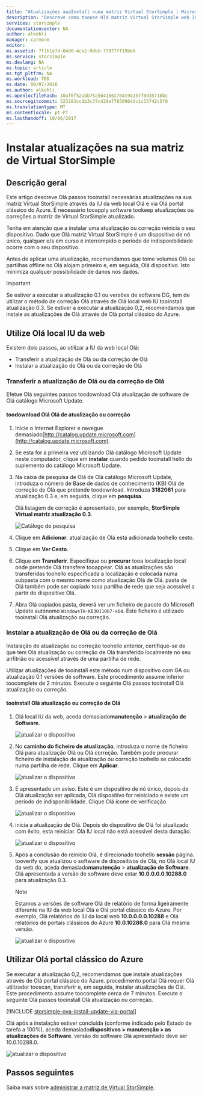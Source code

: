 ```yaml
---
title: "Atualizações aaaInstall numa matriz Virtual StorSimple | Microsoft Docs"
description: "Descreve como toouse Olá matriz Virtual StorSimple web IU tooapply atualizações através do método de portal e correção de Olá"
services: storsimple
documentationcenter: NA
author: alkohli
manager: carmonm
editor: 
ms.assetid: 7f1b1e7d-04d0-4ca2-9dbb-77077ff19bb9
ms.service: storsimple
ms.devlang: NA
ms.topic: article
ms.tgt_pltfrm: NA
ms.workload: TBD
ms.date: 09/07/2016
ms.author: alkohli
ms.openlocfilehash: 10af0f52abb75a5b41562704194157f0d35710bc
ms.sourcegitcommit: 523283cc1b3c37c428e77850964dc1c33742c5f0
ms.translationtype: MT
ms.contentlocale: pt-PT
ms.lasthandoff: 10/06/2017
---
```

# <a name="install-updates-on-your-storsimple-virtual-array"></a>Instalar atualizações na sua matriz de Virtual StorSimple
## <a name="overview"></a>Descrição geral
Este artigo descreve Olá passos tooinstall necessárias atualizações na sua matriz Virtual StorSimple através da IU da web local Olá e via Olá portal clássico do Azure. É necessário tooapply software tookeep atualizações ou correções a matriz de Virtual StorSimple atualizado. 

Tenha em atenção que a instalar uma atualização ou correção reinicia o seu dispositivo. Dado que Olá matriz Virtual StorSimple é um dispositivo de nó único, qualquer e/s em curso é interrompido e período de indisponibilidade ocorre com o seu dispositivo. 

Antes de aplicar uma atualização, recomendamos que tome volumes Olá ou partilhas offline no Olá alojam primeiro e, em seguida, Olá dispositivo. Isto minimiza qualquer possibilidade de danos nos dados.

> [!IMPORTANT]
> Se estiver a executar a atualização 0.1 ou versões de software DG, tem de utilizar o método de correção Olá através de Olá local web IU tooinstall atualização 0.3. Se estiver a executar a atualização 0,2, recomendamos que instale as atualizações de Olá através de Olá portal clássico do Azure.
> 
> 

## <a name="use-hello-local-web-ui"></a>Utilize Olá local IU da web
Existem dois passos, ao utilizar a IU da web local Olá:

* Transferir a atualização de Olá ou da correção de Olá
* Instalar a atualização de Olá ou da correção de Olá

### <a name="download-hello-update-or-hello-hotfix"></a>Transferir a atualização de Olá ou da correção de Olá
Efetue Olá seguintes passos toodownload Olá atualização de software de Olá catálogo Microsoft Update.

#### <a name="toodownload-hello-update-or-hello-hotfix"></a>toodownload Olá Olá de atualização ou correção
1. Inicie o Internet Explorer e navegue demasiado[http://catalog.update.microsoft.com](http://catalog.update.microsoft.com).
2. Se esta for a primeira vez utilizando Olá catálogo Microsoft Update neste computador, clique em **instalar** quando pedido tooinstall hello do suplemento do catálogo Microsoft Update.
3. Na caixa de pesquisa de Olá de Olá catálogo Microsoft Update, introduza o número de Base de dados de conhecimento (KB) Olá de correção de Olá que pretende toodownload. Introduza **3182061** para atualização 0.3 e, em seguida, clique em **pesquisa**.
   
    Olá listagem de correção é apresentado, por exemplo, **StorSimple Virtual matriz atualização 0.3**.
   
    ![Catálogo de pesquisa](./media/storsimple-ova-install-update-01/download1.png)
4. Clique em **Adicionar**. atualização de Olá está adicionada toohello cesto.
5. Clique em **Ver Cesto**.
6. Clique em **Transferir**. Especifique ou **procurar** tooa localização local onde pretende Olá transfere tooappear. Olá as atualizações são transferidas toohello especificada a localização e colocada numa subpasta com o mesmo nome como atualização Olá de Olá. pasta de Olá também pode ser copiado tooa partilha de rede que seja acessível a partir do dispositivo Olá.
7. Abra Olá copiados pasta, deverá ver um ficheiro de pacote do Microsoft Update autónomo `WindowsTH-KB3011067-x64`. Este ficheiro é utilizado tooinstall Olá atualização ou correção.

### <a name="install-hello-update-or-hello-hotfix"></a>Instalar a atualização de Olá ou da correção de Olá
Instalação de atualização ou correção toohello anterior, certifique-se de que tem Olá atualização ou correção de Olá transferido localmente no seu anfitrião ou acessível através de uma partilha de rede. 

Utilizar atualizações de tooinstall este método num dispositivo com GA ou atualização 0.1 versões de software. Este procedimento assume inferior toocomplete de 2 minutos. Execute o seguinte Olá passos tooinstall Olá atualização ou correção.

#### <a name="tooinstall-hello-update-or-hello-hotfix"></a>tooinstall Olá atualização ou correção de Olá
1. Olá local IU da web, aceda demasiado**manutenção** > **atualização de Software**.
   
    ![atualizar o dispositivo](./media/storsimple-ova-install-update-01/update1m.png)
2. No **caminho do ficheiro de atualização**, introduza o nome de ficheiro Olá para atualização Olá ou Olá correção. Também pode procurar ficheiro de instalação de atualização ou correção toohello se colocado numa partilha de rede. Clique em **Aplicar**.
   
    ![atualizar o dispositivo](./media/storsimple-ova-install-update-01/update2m.png)
3. É apresentado um aviso. Este é um dispositivo de nó único, depois de Olá atualização ser aplicada, Olá dispositivo for reiniciado e existe um período de indisponibilidade. Clique Olá ícone de verificação.
   
   ![atualizar o dispositivo](./media/storsimple-ova-install-update-01/update3m.png)
4. inicia a atualização de Olá. Depois do dispositivo de Olá foi atualizado com êxito, esta reiniciar. Olá IU local não está acessível desta duração.
   
    ![atualizar o dispositivo](./media/storsimple-ova-install-update-01/update5m.png)
5. Após a conclusão do reinício Olá, é direcionado toohello **sessão** página. tooverify que atualizou o software de dispositivos de Olá, no Olá local IU da web do, aceda demasiado**manutenção** > **atualização de Software**. Olá apresentada a versão de software deve estar **10.0.0.0.0.10288.0** para atualização 0.3.
   
   > [!NOTE]
   > Estamos a versões de software Olá de relatório de forma ligeiramente diferente na IU da web local Olá e Olá portal clássico do Azure. Por exemplo, Olá relatórios de IU da local web **10.0.0.0.0.10288** e Olá relatórios de portais clássicos do Azure **10.0.10288.0** para Olá mesma versão. 
   > 
   > 
   
    ![atualizar o dispositivo](./media/storsimple-ova-install-update-01/update6m.png)

## <a name="use-hello-azure-classic-portal"></a>Utilizar Olá portal clássico do Azure
Se executar a atualização 0,2, recomendamos que instale atualizações através de Olá portal clássico do Azure. procedimento portal Olá requer Olá utilizador tooscan, transferir e, em seguida, instalar atualizações de Olá. Este procedimento assume toocomplete cerca de 7 minutos. Execute o seguinte Olá passos tooinstall Olá atualização ou correção.

[!INCLUDE [storsimple-ova-install-update-via-portal](../../includes/storsimple-ova-install-update-via-portal.md)]

Olá após a instalação estiver concluída (conforme indicado pelo Estado de tarefa a 100%), aceda demasiado**dispositivos > manutenção > as atualizações de Software**. versão do software Olá apresentado deve ser 10.0.10288.0.

![atualizar o dispositivo](./media/storsimple-ova-install-update-01/azupdate12m.png)

## <a name="next-steps"></a>Passos seguintes
Saiba mais sobre [administrar a matriz de Virtual StorSimple](storsimple-ova-web-ui-admin.md).

